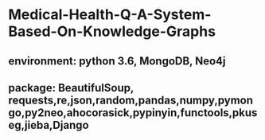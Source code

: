 # Medical-Health-Q-A-System-Based-On-Knowledge-Graphs
## environment: python 3.6, MongoDB, Neo4j
## package: BeautifulSoup, requests,re,json,random,pandas,numpy,pymongo,py2neo,ahocorasick,pypinyin,functools,pkuseg,jieba,Django

